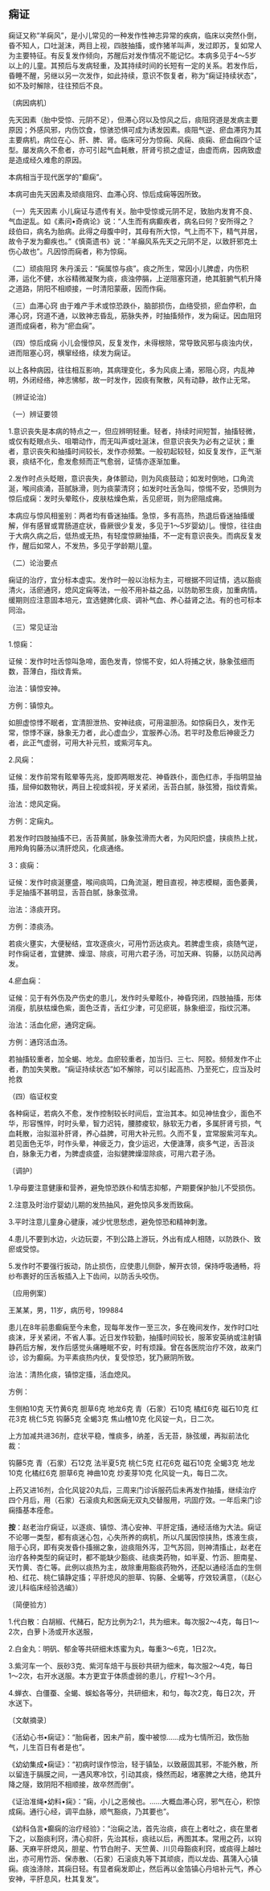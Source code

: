 ## 痫证

痫证又称“羊痫风”，是小儿常见的一种发作性神志异常的疾病，临床以突然仆倒，昏不知人，口吐涎沫，两目上视，四肢抽搐，或作猪羊叫声，发过即苏，复如常人为主要特征。有反复发作倾向，苏醒后对发作情况不能记忆。本病多见于4〜5岁以上的儿童。其预后与发病轻重，及其持续时间的长短有一定的关系。若发作后，昏睡不醒，另继以另一次发作，如此持续，意识不恢复者，称为“痫证持续状态”，如不及时解除，往往预后不良。

〔病因病机〕

先天因素（胎中受惊、元阴不足），但滞心窍以及惊风之后，痰阻窍道是发病主要原因；外感风邪，内伤饮食，惊骇恐惧可成为诱发因素。痰阻气逆、瘀血滞窍为其主要病机，病位在心、肝、脾、肾。临床可分为惊痫、风痫、痰痫、瘀血痫四个证型。屡发病久不愈者，亦可引起气血耗散，肝肾亏损之虚证，由虚而病，因病致虚是造成经久难愈的原因。

本病相当于现代医学的"癫痫”。

本病可由先天因素及顽痰阻窍、血滞心窍、惊后成痫等因所致。

（一）先天因素  小儿痫证与遗传有关。胎中受惊或元阴不足，致胎内发育不良、气血逆乱。如《素问•奇病论》说：“人生而有病癫疾者，病名曰何？安所得之？歧伯曰，病名为胎病。此得之母腹中时，其母有所大惊，气上而不下，精气并居，故令子发为癫疾也。”《慎斋遗书》说："羊癲风系先天之元阴不足，以致肝邪克土伤心故也”。凡因惊而痫者，称为惊痫。

（二）顽痰阻窍  朱丹溪云：“痫属惊与痰”。痰之所生，常因小儿脾虚，内伤积滞，运化不健，水谷精微凝聚为痰，痰浊停膈，上逆阻塞窍道，绝其脏腑气机升降之道路，阴阳不相顺接，一时清阳蒙蔽，因而作痫。

（三）血滞心窍  由于难产手术或惊恐跌仆，脑部损伤，血络受损，瘀血停积，血滞心窍，窍道不通，以致神志昏乱，筋脉失养，时抽搐频作，发为痫证。因血阻窍道而成痫者，称为“瘀血痫”。

（四）惊后成痫  小儿会慢惊风，反复发作，未得根除，常导致风邪与痰浊内伏，进而阻塞心窍，横窜经络，续发为痫证。

以上各种病因，往往相互影响，其病理变化，多为风痰上涌，邪阻心窍，内乱神明，外闭经络，神志怫郁，故一时发作，因痰有聚散，风有动静，故作止无常。

〔辨证论治〕

（一）辨证要领

1.意识丧失是本病的特点之一，但应辨明轻重。轻者，持续时间短暂，抽搐轻微，或仅有眨眼点头、咀嚼动作，而无叫声或吐涎沫，但意识丧失为必有之证状；重者，意识丧失和抽搐时间较长，发作亦频繁。一般初起较轻，如反复发作，正气渐衰，痰结不化，愈发愈频而正气愈弱，证情亦逐渐加重。

2.发作时点头眨眼，意识丧失，身体颤动，则为风痰鼓动；如发时倒地，口角流涎，喉间痰涌，苔腻脉滑，则为痰蒙清窍；如发时吐舌急叫，惊惕不安，恐惧则为惊后成痫：发时头晕眩仆，皮肤枯燥色紫，舌见瘀斑，则为瘀阻成痈。

本病应与惊风相鉴别：两者均有昏迷抽搐。急惊，多有高热，热退后昏迷抽搐缓解，伴有感冒或胃肠道症状，昏厥很少复发，多见于1〜5岁婴幼儿。慢惊，往往由于大病久病之后，低热或无热，有轻度惊厥抽搐，不一定有意识丧失。而病反复发作，醒后如常人，不发热，多见于学龄期儿童。

（二）论治要点

痫证的治疗，宜分标本虚实。发作时一般以治标为主，可根据不同证情，选以豁痰清火，活瘀通窍，熄风定痫等法，一般不用补益之品，以防助邪生痰，加重病情。缓期则应注意固本培元，宜选健脾化痰、调补气血、养心益肾之法。有的也可标本同治。

（三）常见证治

1.惊痫：

证候：发作时吐舌惊叫急啼，面色发青，惊惕不安，如人将捕之状，脉象弦细而数，苔薄白，指纹青紫。

治法：镇惊安神。

方例：镇惊丸。

如胆虚惊悸不眠者，宜清胆泄热、安神祛痰，可用温胆汤。如惊痫日久，发作无常，惊悸不寐，脉象无力者，此心虚血少，宜服养心汤。若平时及愈后神疲乏力者，此正气虚弱，可用大补元煎，或紫河车丸。

2.风痫：

证候：发作前常有眩晕等先兆，旋即两眼发花、神昏跌仆，面色红赤，手指明显抽搐，屈伸如数物状，两目上视或斜视，牙关紧闭，舌苔白腻，脉弦猾，指纹青紫。

治法：熄风定痫。

方例：定痫丸。

若发作时四肢抽搐不已，舌苔黄腻，脉象弦滑而大者，为风阳炽盛，挟痰热上扰，用羚角钩藤汤以清肝熄风，化痰通络。

3：痰痫：

证候：发作时痰涎壅盛，喉间痰鸣，口角流涎，瞪目直视，神志模糊，面色萎黄，手足抽搐不甚明显，舌苔白腻，脉象弦滑。

治法：涤痰开窍。

方例：漆痰汤。

若痰火壅实，大便秘结，宜攻逐痰火，可用竹沥达痰丸。若脾虚生痰，痰随气逆，时作痫证者，宜健脾、燥湿、除痰，可用六君子汤，可加天麻、钩藤，以防风动再发。

4.瘀血痫：

证候：见于有外伤及产伤史的患儿，发作时头晕眩仆，神昏窍闭，四肢抽搐，形体消瘦，肌肤枯燥色紫，面色泛青，舌红少津，可见瘀斑，脉象细涩，指纹沉滞。

治法：活血化瘀，通窍定痫。

方例：通窍活血汤。

若抽搐较重者，加全蝎、地龙。血瘀较重者，加当归、三七、阿胶。频频发作不止者，酌加失笑散。“痫证持续状态”如不解除，可以引起高热、乃至死亡，应当及时抢救

（四）临证权变

各种痫证，若病久不愈，发作控制较长时间后，宜治其本。如见神怯食少，面色不华，形容憔悴，时时头晕，智力迟钝，腰膝痠软，脉软无力者，多属肝肾亏损，气血耗散，治拟滋补肝肾，养心益脾，可用大补元煎。久而不复，宜常服紫河车丸。若见面色无华，时作头晕，神疲乏力，食少运迟，大便溏薄，痰多气逆，舌苔淡白，脉象无力者，为脾虚痰盛，治拟健脾燥湿除痰，可用六君子汤。

〔调护〕

1.孕母要注意健康和营养，避免惊恐跌仆和情志抑郁，产期要保护胎儿不受损伤。

2.注意及时治疗婴幼儿期的发热抽风，避免惊风多发而致痫。

3.平时注意儿童身心徤康，减少忧思愁虑，避免惊恐和精神刺激。

4.患儿不要到水边，火边玩耍，不到公路上游玩，外出有成人相随，以防跌仆、致瘀或受惊。

5.发作时不要强行扳动，防止损伤，应使患儿侧卧，解开衣领，保持呼吸通畅，将纱布裹好的压舌板插入上下齿间，以防舌头咬伤。

〔应用例案〕

王某某，男，11岁，病历号，199884

患儿在8年前患癫痫至今未愈，现每年发作一至三次，多在晚间发作，发作时口吐痰沫，牙关紧闭，不省人事。近日发作较勤，抽搐时间较长，服苯安英纳或注射镇静药后方解，发作后感觉头痛睡眠不安，时有烦躁。曾在各医院治疗不效，故来门诊，诊为癫痫。为平素痰热内伏，复受惊恐，犹乃厥阴所致。

治法：清热化痰，镇惊定搐，活血熄风。

方例：

生侧柏10克  天竹黄6克  胆草6克  地龙6克  青（石䝉）石10克  橘红6克  磁石10克  红花3克  桃仁5克  钩藤5克  全蝎3克  焦山楂10克  化风锭一丸，日二次。

上方加减共进36剂，症状平稳，惟痰多，纳差，舌无苔，脉弦缓，再拟前法化裁：

钩藤5克  青（石䝉）石12克  法半夏5克  桃仁5克  红花6克  磁石10克  全蝎3克  地龙10克  化橘红6克  胆草6克  神曲10克  炒麦芽10克  化风锭一丸，每日二次。

上药又进16剂，合化风锭20丸后，三周来门诊诉服药后未再发作抽搐，继续治疗四个月后，用（石䝉）石滚痰丸和医痫无双丸交替服用，巩固疗效。一年后来门诊痫搐基本痊愈。

**按**：赵老治疗痫证，以逐痰、镇惊、清心安神、平肝定搐，通经活络为大法。痫证不论哪一类型，都有痰迷心包，心失所养的病机，所以凡属因惊挟热，炼液生痰，阻于心窍，即有突发昏仆搐搦之象，迨痰阻外泻，卫气苏回，则神清搐止，赵老在治疗各种类型的痫证时，都不能缺少豁痰、祛痰类药物，如半夏、竹沥、胆南星、天竹黄、杏仁等。此例以痰热为主，故除重用豁痰药物外，还配以通经活血的生侧柏、红花、桃仁镇静定搐；平肝熄风的胆草、钩藤、全蝎等，疗效较满意，（《赵心波儿科临床经验选编》）

〔简便验方〕

1.代白散：白胡椒、代赭石，配方比例为2:1，共为细末。每次服2〜4克，每日1〜2次，白萝卜汤或开水送服，

2.白金丸：明矾、郁金等共研细末炼蜜为丸，每重3〜6克，1日2次。

3.紫河车一个、辰砂3克、紫河车焙干与辰砂共研为细末，每次服2〜4克，每日1〜2次，右开水送服。本方更宜于体质虚弱的患儿，疗程1〜3个月。

4.蝉衣、白僵蚕、全蝎、蜈蚣各等分，共研细末，和匀，每次2克，每日2次，开水送下。

〔文献摘录〕

《活幼心书•痫证》：“胎痫者，因未产前，腹中被惊……成为七情所汩，致伤胎气，儿生百日有者是也”。

《幼幼集成•痫证》：“初病时误作惊治，轻于镇坠，以致蔽固其邪，不能外散，所以留连于膈膜之间，一遇风寒冷饮，引动其痰，倏然而起，堵塞脾之大络，绝其升降之隧，致阴阳不相顺接，故卒然而倒”。

《证治准绳•幼料•痫》：“痫，小儿之恶候也。……大概血滞心窍，邪气在心，积惊成痫。通行心经，调平血脉，顺气豁痰，乃其要也”。

《幼科刍言•癫痫的治疗经验》：“治痫之法，首先治痰，痰在上者吐之，痰在里者下之，以豁痰利窍，清心抑肝，先治其标，痰祛以后，再图其本。常用之药，以钩藤、天麻平肝熄风，胆星、竹节白附子、天竺黄、川贝母豁痰利窍，或痰得上越吐出，亦可用竹沥、保赤散、（石䝉）石滚痰丸等下其顽痰，而以龙齿、菖蒲入心镇痫。痰浊涤除，其痫日轻。有显者痫发即止，然后再以金箔镇心丹培补元气，养心安神，平肝息风，杜其复发”。
